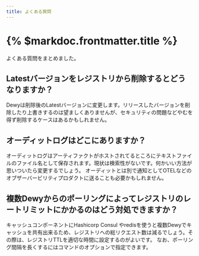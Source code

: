 ```yaml
---
title: よくある質問
---
```


# {% $markdoc.frontmatter.title %}

よくある質問をまとめました。

## Latestバージョンをレジストリから削除するとどうなりますか？

Dewyは削除後のLatestバージョンに変更します。リリースしたバージョンを削除したり上書きするのは望ましくありませんが、セキュリティの問題などやむを得ず削除するケースはあるかもしれません。

## オーディットログはどこにありますか？

オーディットログはアーティファクトがホストされてるところにテキストファイルのファイル名として保存されます。現状は検索性がないです。何かいい方法が思いついたら変更するでしょう。 オーディットとは別で通知としてOTELなどのオブザーバービリティプロダクトに送ることも必要かもしれません。

## 複数Dewyからのポーリングによってレジストリのレートリミットにかかるのはどう対処できますか？

キャッシュコンポーネントにHashicorp Consul やredisを使うと複数Dewyでキャッシュを共有出来るため、レジストリへの総リクエスト数は減るでしょう。その際は、レジストリTTLを適切な時間に設定するのがよいです。 なお、ポーリング間隔を長くするにはコマンドのオプションで指定できます。